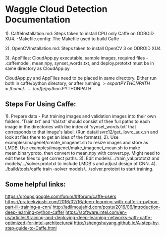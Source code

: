 Waggle Cloud Detection Documentation
====================================

1). CaffeInstallation.md:  	Steps taken to install CPU only Caffe on ODROID XU4.
	-Makefile.config: 	The Makefile used to build Caffe

2). OpenCVInstallation.md: 	Steps taken to install OpenCV 3 on ODROID XU4 

3). AppFiles:			CloudApp.py executable, sample images, required files
	- .caffemodel, mean.npy, synset_words.txt, and deploy.prototxt must be in same directory as CloudApp.py 

CloudApp.py and AppFiles need to be placed in same directory.
Either run both in caffe/python directory, or after running
$> export PYTHONPATH=/home/......./caffe/python:$PYTHONPATH 


Steps For Using Caffe:
----------------------
1). Prepare data - Put training images and validation images into their own folders. 'Train.txt' and 'Val.txt' should consist
    of thee full paths to each image in the directories with the index of 'synset_words.txt' that corresponds to that image's
    label. (Run data/ilsvrc12/get_ilsvrc_aux.sh and look at files there to get an idea of the formats).
2). Use examples/imagenet/create_imagenet.sh to resize images and store as LMDB. Use examples/imagenet/make_imagenet_mean.sh
    to make mean.binaryproto, then convert to mean.npy with convert.py. Might need to edit these files to get correct paths.
3). Edit models/.../train_val.prototxt and models/.../solver.prototxt to include LMDB's and adjust design of CNN. 
4). ./build/tools/caffe train -solver models/.../solver.prototxt to start training.

Some helpful links:
-------------------
https://groups.google.com/forum/#!forum/caffe-users
https://prateekvjoshi.com/2016/02/16/deep-learning-with-caffe-in-python-part-iii-training-a-cnn/
http://adilmoujahid.com/posts/2016/06/introduction-deep-learning-python-caffe/
https://software.intel.com/en-us/articles/training-and-deploying-deep-learning-networks-with-caffe-optimized-for-intel-architecture#
http://shengshuyang.github.io/A-step-by-step-guide-to-Caffe.html

